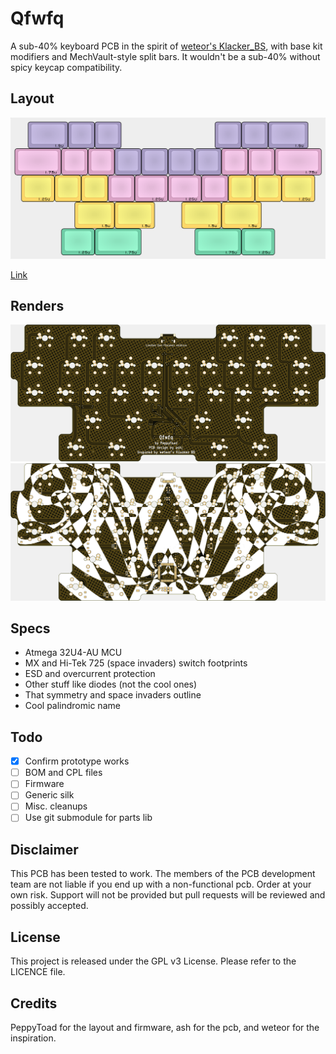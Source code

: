 # Qfwfq

A sub-40% keyboard PCB in the spirit of [weteor's Klacker_BS](https://github.com/weteor/Klacker_BS), with base kit modifiers and MechVault-style split bars. It wouldn't be a sub-40% without spicy keycap compatibility.

## Layout
<img width="800" alt="KLE preview" src="Exports/Images/QfwfQ layout.png">
  
<a href="http://www.keyboard-layout-editor.com/#/gists/0c9cab4e35c557366dce358b5a9cf5c8">Link<a>
  
## Renders
<img width="800" alt="Top view" src="Exports/Images/QfwfQ Top Render.png">
<img width="800" alt="Bottom view" src="Exports/Images/QfwfQ Bottom Render.png">

## Specs
* Atmega 32U4-AU MCU
* MX and Hi-Tek 725 (space invaders) switch footprints
* ESD and overcurrent protection
* Other stuff like diodes (not the cool ones)
* That symmetry and space invaders outline
* Cool palindromic name

## Todo
- [x] Confirm prototype works
- [ ] BOM and CPL files
- [ ] Firmware
- [ ] Generic silk
- [ ] Misc. cleanups
- [ ] Use git submodule for parts lib

## Disclaimer

This PCB has been tested to work. The members of the PCB development team are not liable if you end up with a non-functional pcb. Order at your own risk. Support will not be provided but pull requests will be reviewed and possibly accepted.

## License

This project is released under the GPL v3 License. Please refer to the LICENCE file.
  
## Credits
  
PeppyToad for the layout and firmware, ash for the pcb, and weteor for the inspiration.
